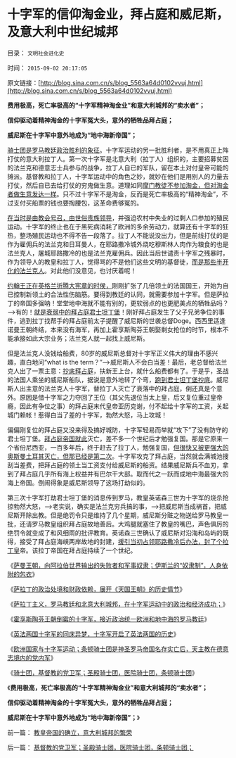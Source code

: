 # 十字军的信仰淘金业，拜占庭和威尼斯，及意大利中世纪城邦

目录： `文明社会进化史` 

时间： `2015-09-02 20:17:05` 

原文链接：[http://blog.sina.com.cn/s/blog_5563a64d0102vvuj.html](http://blog.sina.com.cn/s/blog_5563a64d0102vvuj.html)

**费用极高，死亡率极高的“十字军精神淘金业”和意大利城邦的“卖水者”；**

**信仰驱动着精神淘金的十字军冤大头，意外的牺牲品拜占庭；**

**威尼斯在十字军中意外地成为“地中海新帝国”；**



[骑士团是罗马教廷政治胜利的象征](../../../2015/9/1/基督教的党卫军；圣殿骑士团，医院骑士团，条顿骑士团；.md)。十字军运动的另一批胜利者，是不用真正上阵打仗的意大利拉丁人。第一次十字军是北意大利（拉丁人）组织的，主要招募贫困的法兰克和德意志士兵参与的战争，拉丁人自已的军队，留在本土对付皇帝可能的摊派。基督教和拉丁人，十字军运动中的角色之妙，就妙在他们是用别人的力量去打仗，然后自已去给打仗的穷鬼做生意。道理如同[摩门教徒不参加淘金，但对淘金者做生意发达一样](../../../2015/7/20/股灾总结，股市的“淘金业形态”;.md)。只不过十字军不是淘金，反而是死亡率极高的“精神淘金”，不过支付买船票的钱也要掏腰包，这革命费够冤的。

[在当时是由教会号召，由世俗贵族领导](../../../2011/9/2/十字军运动“示形于外实侵于内”.md)，并强迫农村中失业的过剩人口参加的殖民运动。十字军的终止也在于黑死病消耗了欧洲的多余劳动力，就算还有十字军的狂热，整场殖民运动也不得不告一段落了。拉丁人不能说没出力，但是前线打仗的是作为雇佣兵的法兰克和日耳曼人，在耶路撒冷城外烧吃穆斯林人肉作为粮食的也是法兰克人，屠城耶路撒冷的也是法兰克雇佣兵。因此当后世谴责十字军之残暴时，作为领导人的教皇和拉丁人，觉得骂的不是他们这些文明的基督徒，[而是那些半开化的法兰克人](../../../2010/5/24/法兰克人的帝国从来没有存在过.md)。对此他们没意见，也讨厌着呢！

[约翰王正在英格兰折腾大宪章的时侯，](../../../2011/3/9/英王why对大宪章有诚信？法国弱在那里？.md)刚刚扩张了几倍领土的法国国王，开始为自已控制新领土的合法性伤脑筋。要得到教廷的认同，就需要参加十字军。但是萨拉丁的帝国多强呐！堂堂地中海就不能有别的，更软弱点的也更肥美点的牺牲品吗？——>有的！[就是衰弱中的拜占庭君士坦丁堡](../../../2010/12/16/“灾难深重”意味着社会腐朽.md)！刚好拜占庭发生了父子兄弟争位的事件，逃到拉丁找帮手的拜占庭前太子提醒了威尼斯的世袭总督Doge。西西里适逢诺曼王朝终结，本来没有海军，再加上霍享斯陶芬王朝娶剩女抢位的时节，根本不能承接如此大宗业务；法兰克人就一起找上威尼斯。

但是法兰克人没钱给船费，80岁的威尼斯总督对十字军正义伟大的理由不感兴趣，直白地问“what is the
term？”——>威尼斯人不会白当差！最后，老总督给法兰克人出了一票主意：[抄底拜占庭](../../../2010/12/16/“灾难深重”意味着社会腐朽.md)，扶新王上台，就什么船费都有了。于是乎，圣战的法国人乘坐的威尼斯船队，据说是意外地转了个弯，[跑到君士坦丁堡抄底](../../../2010/12/18/“诺亚方舟”君士坦丁堡加速了罗马灭亡.md)。威尼斯人出主意的法兰克人十字军，替拉丁人灭亡了衰落中的拜占庭，倒还真是个意外。原因是借十字军之力夺回了王位（其父先退位当太上皇，后又复位重过皇帝瘾，因此有争位之事）的拜占庭末代皇帝亚历克谢，付不起给十字军的工资，关起城门赖帐！惹得白当了差的十字军，勃然大怒，马上攻城！

偏偏刚复位的拜占庭又没来得及搞好城防，十字军轻易而举就“攻下”了没有防守的君士坦丁堡。[拜占庭帝国就此](../../../2010/12/18/拜占庭是出口导向屯积外汇货币国际化的帝国.md)灭亡，差不多一个世纪后才勉强复国。那是它原来一个省份尼西亚，一百多年后，终于赶去了拉丁人，勉强复国，[但很快又被更强大的奥斯曼土耳其灭亡，但那已经是第二次](../../../2010/5/6/基督教推迟了欧美人权解放私有制达一千年！.md)。十字军攻克了拜占庭，当然就会满城池搜刮当差费，把拜占庭的领土当工资支付给威尼斯的船资。结果威尼斯兵不血刃，拿到了拜占庭几乎所有海上权益并有巴尔干大部。取而代之一跃而成地中海最强大的海上帝国。倒闹得象是威尼斯领导了这场打劫似的。

第三次十字军打劫君士坦丁堡的消息传到罗马，教皇英诺森三世为十字军的烧杀抢掠勃然大怒，——>老实说，确实是法兰克穷兵搞的事，——>把威尼斯当成祸首，把威尼斯开除出教。但是绝罚令只是维持了几个星期，威尼斯分赃之物送给罗马教皇一批，还请罗马教皇组织拜占庭故地善后。大鸡腿就塞住了教皇的嘴巴，声色俱厉的绝罚令就变成了和风细雨的批评教育。英诺森三世确认了威尼斯对沿海和岛屿的既得，接受了拜占庭海峡两岸故地的封建，[援引当初占领耶路撒冷后办法，封了个拉丁皇](../../../2015/8/23/十字军运动的几个原因和后果，兼谈南意大利诺曼王国.md)帝。该拉丁帝国在拜占庭持续了一个世纪。

《[萨曼王朝，向阿拉伯世界输出的失败者和军事奴隶；伊斯兰的“奴隶制”，人身依附的包衣](../../../2015/8/26/伊斯兰的“奴隶制”，突厥人“想发达，当奴隶”“要当奴隶称云直上”.md)》

《[萨拉丁的政治处境和财政依赖，展开《天国王朝》的历史情节](../../../2015/8/27/萨拉丁的政治处境和财政依赖，展开《天国王朝》的历史情节；.md)》

《[萨拉丁主义，罗马教廷和北意大利城邦，在十字军运动中的政治和经济成功；](../../../2015/8/28/为什么本拉登和伊斯兰国，都不是萨拉丁主义？.md)》

《[霍享斯陶芬王朝倒霉的十字军，接近政治统一欧洲和地中海的罗马教廷](../../../2015/8/29/德意志倒霉的十字军，被历史淡化的教皇帝国.md)》

《[英法两国十字军的同床异梦，十字军开启了英法两国的历史](../../../2015/8/30/十字军开启了英法两国的历史.md)》

《[欧洲国家与十字军运动；条顿骑士团是神圣罗马帝国名存实亡后，天主教在德意志境内的党内军](../../../2015/8/31/欧洲国家与十字军运动的关联,天主教在德意志的党内军；.md)》

《[骑士团，基督教的党卫军；圣殿骑士团，医院骑士团，条顿骑士团](../../../2015/9/1/基督教的党卫军；圣殿骑士团，医院骑士团，条顿骑士团；.md)》

《**费用极高，死亡率极高的“十字军精神淘金业”和意大利城邦的“卖水者”；**

**信仰驱动着精神淘金的十字军冤大头，意外的牺牲品拜占庭；**

**威尼斯在十字军中意外地成为“地中海新帝国”；**》

前一篇： [教皇帝国的确立，意大利城邦的繁荣](../../../2015/9/4/教皇帝国的确立，意大利城邦的繁荣.md)

后一篇： [基督教的党卫军；圣殿骑士团，医院骑士团，条顿骑士团；](../../../2015/9/1/基督教的党卫军；圣殿骑士团，医院骑士团，条顿骑士团；.md)


